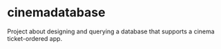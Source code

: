 # cinemadatabase
Project about designing and querying a database that supports a cinema ticket-ordered app.
